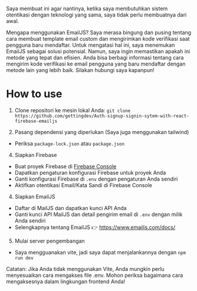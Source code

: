 Saya membuat ini agar nantinya, ketika saya membutuhkan sistem otentikasi dengan teknologi yang sama, saya tidak perlu membuatnya dari awal.
 
Mengapa menggunakan EmailJS? 
Saya merasa bingung dan pusing tentang cara membuat template email custom dan mengirimkan kode verifikasi saat pengguna baru mendaftar. Untuk mengatasi hal ini, saya menemukan EmailJS sebagai solusi potensial. Namun, saya ingin memastikan apakah ini metode yang tepat dan efisien. Anda bisa berbagi informasi tentang cara mengirim kode verifikasi ke email pengguna yang baru mendaftar dengan metode lain yang lebih baik. Silakan hubungi saya kapanpun!


# How to use
1. Clone repositori ke mesin lokal Anda:
`git clone https://github.com/gettingdev/Auth-signup-signin-sytem-with-react-firebase-emailjs`

2. Pasang dependensi yang diperlukan (Saya juga menggunakan tailwind)
- Periksa `package-lock.json` atau `package.json`
   
4. Siapkan Firebase
- Buat proyek Firebase di [Firebase Console](https://console.firebase.google.com/)
- Dapatkan pengaturan konfigurasi Firebase untuk proyek Anda
- Ganti konfigurasi Firebase di `.env` dengan pengaturan Anda sendiri
- Aktifkan otentikasi Email/Kata Sandi di Firebase Console

4. Siapkan EmailJS
- Daftar di MailJS dan dapatkan kunci API Anda
- Ganti kunci API MailJS dan detail pengirim email di `.env` dengan milik Anda sendiri
- Selengkapnya tentang EmailJS 👉 https://www.emailjs.com/docs/

5. Mulai server pengembangan
- Saya mengguanakan vite, jadi saya dapat menjalankannya dengan `npm run dev`

Catatan: Jika Anda tidak menggunakan Vite, Anda mungkin perlu menyesuaikan cara mengakses file .env. Mohon periksa bagaimana cara mengaksesnya dalam lingkungan frontend Anda!

